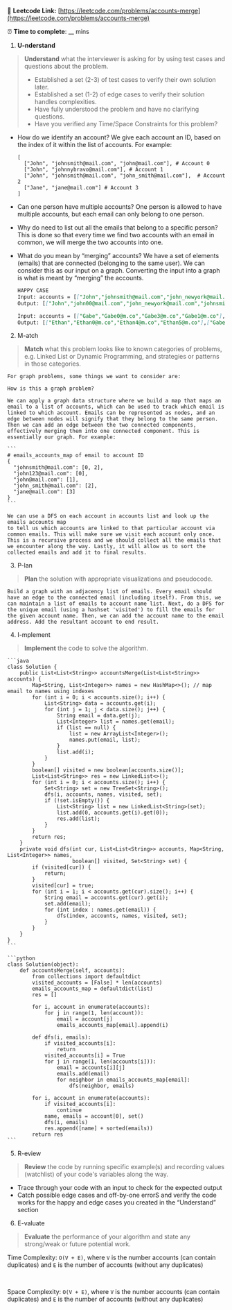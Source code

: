 🔗 **Leetcode Link:** [https://leetcode.com/problems/accounts-merge](https://leetcode.com/problems/accounts-merge)

⏰ **Time to complete**: __ mins

1. **U-nderstand**

> **Understand** what the interviewer is asking for by using test cases and questions about the problem.
> 
> - Established a set (2-3) of test cases to verify their own solution later.
> - Established a set (1-2) of edge cases to verify their solution handles complexities.
> - Have fully understood the problem and have no clarifying questions.
> - Have you verified any Time/Space Constraints for this problem?

- How do we identify an account?
    We give each account an ID, based on the index of it within the list of accounts. For example: 
    
    ```
    [
      ["John", "johnsmith@mail.com", "john@mail.com"], # Account 0
      ["John", "johnnybravo@mail.com"], # Account 1
      ["John", "johnsmith@mail.com", "john_smith@mail.com"],  # Account 2
      ["Jane", "jane@mail.com"] # Account 3
    ]
    ```
    
- Can one person have multiple accounts? One person is allowed to have multiple accounts, but each email can only belong to one person.
    
- Why do need to list out all the emails that belong to a specific person? This is done so that every time we find two accounts with an email in common, we will merge the two accounts into one.
    
- What do you mean by “merging” accounts? We have a set of elements (emails) that are connected (belonging to the same user). We can consider this as our input on a graph. Converting the input into a graph is what is meant by “merging” the accounts.
    
    ```markdown
    HAPPY CASE
    Input: accounts = [["John","johnsmith@mail.com","john_newyork@mail.com"],["John","johnsmith@mail.com","john00@mail.com"],["Mary","mary@mail.com"],["John","johnnybravo@mail.com"]]
    Output: [["John","john00@mail.com","john_newyork@mail.com","johnsmith@mail.com"],["Mary","mary@mail.com"],["John","johnnybravo@mail.com"]]
    
    Input: accounts = [["Gabe","Gabe0@m.co","Gabe3@m.co","Gabe1@m.co"],["Kevin","Kevin3@m.co","Kevin5@m.co","Kevin0@m.co"],["Ethan","Ethan5@m.co","Ethan4@m.co","Ethan0@m.co"],["Hanzo","Hanzo3@m.co","Hanzo1@m.co","Hanzo0@m.co"],["Fern","Fern5@m.co","Fern1@m.co","Fern0@m.co"]]
    Output: [["Ethan","Ethan0@m.co","Ethan4@m.co","Ethan5@m.co"],["Gabe","Gabe0@m.co","Gabe1@m.co","Gabe3@m.co"],["Hanzo","Hanzo0@m.co","Hanzo1@m.co","Hanzo3@m.co"],["Kevin","Kevin0@m.co","Kevin3@m.co","Kevin5@m.co"],["Fern","Fern0@m.co","Fern1@m.co","Fern5@m.co"]]
    ```
    
2. M-atch

> **Match** what this problem looks like to known categories of problems, e.g. Linked List or Dynamic Programming, and strategies or patterns in those categories.
    
    For graph problems, some things we want to consider are:
    
    How is this a graph problem?
    
    We can apply a graph data structure where we build a map that maps an email to a list of accounts, which can be used to track which email is linked to which account. Emails can be represented as nodes, and an edge between nodes will signify that they belong to the same person. Then we can add an edge between the two connected components, effectively merging them into one connected component. This is essentially our graph. For example:
    
    ```
    # emails_accounts_map of email to account ID
    {
      "johnsmith@mail.com": [0, 2],
      "john123@mail.com": [0],
      "john@mail.com": [1],
      "john_smith@mail.com": [2],
      "jane@mail.com": [3]
    }
    ```
    
    We can use a DFS on each account in accounts list and look up the emails accounts map
    to tell us which accounts are linked to that particular account via common emails. This will make sure we visit each account only once. This is a recursive process and we should collect all the emails that we encounter along the way. Lastly, it will allow us to sort the collected emails and add it to final results. 
    
3. P-lan
    
> **Plan** the solution with appropriate visualizations and pseudocode.
    
    Build a graph with an adjacency list of emails. Every email should have an edge to the connected email (including itself). From this, we can maintain a list of emails to account name list. Next, do a DFS for the unique email (using a hashset 'visited') to fill the emails for the given account name. Then, we can add the account name to the email address. Add the resultant account to end result.
    
4. I-mplement

> **Implement** the code to solve the algorithm.
    
    ```java
    class Solution {
        public List<List<String>> accountsMerge(List<List<String>> accounts) {
            Map<String, List<Integer>> names = new HashMap<>(); // map email to names using indexes
            for (int i = 0; i < accounts.size(); i++) {
                List<String> data = accounts.get(i);
                for (int j = 1; j < data.size(); j++) {
                    String email = data.get(j);
                    List<Integer> list = names.get(email);
                    if (list == null) {
                        list = new ArrayList<Integer>();
                        names.put(email, list);
                    }
                    list.add(i);
                }
            }
            boolean[] visited = new boolean[accounts.size()];
            List<List<String>> res = new LinkedList<>();
            for (int i = 0; i < accounts.size(); i++) {
                Set<String> set = new TreeSet<String>();
                dfs(i, accounts, names, visited, set);
                if (!set.isEmpty()) {
                    List<String> list = new LinkedList<String>(set);
                    list.add(0, accounts.get(i).get(0));
                    res.add(list);
                }
            }
            return res;
        }
        private void dfs(int cur, List<List<String>> accounts, Map<String, List<Integer>> names, 
                         boolean[] visited, Set<String> set) {
            if (visited[cur]) {
                return;
            }
            visited[cur] = true;
            for (int i = 1; i < accounts.get(cur).size(); i++) {
                String email = accounts.get(cur).get(i);
                set.add(email);
                for (int index : names.get(email)) {
                    dfs(index, accounts, names, visited, set);
                }
            }
        }
    }
    ```
    
    ```python
    class Solution(object):
        def accountsMerge(self, accounts):
            from collections import defaultdict
            visited_accounts = [False] * len(accounts)
            emails_accounts_map = defaultdict(list)
            res = []
          
            for i, account in enumerate(accounts):
                for j in range(1, len(account)):
                    email = account[j]
                    emails_accounts_map[email].append(i)
          
            def dfs(i, emails):
                if visited_accounts[i]:
                    return
                visited_accounts[i] = True
                for j in range(1, len(accounts[i])):
                    email = accounts[i][j]
                    emails.add(email)
                    for neighbor in emails_accounts_map[email]:
                        dfs(neighbor, emails)
            
            for i, account in enumerate(accounts):
                if visited_accounts[i]:
                    continue
                name, emails = account[0], set()
                dfs(i, emails)
                res.append([name] + sorted(emails))
            return res
    ```
    
5. R-eview
    
> **Review** the code by running specific example(s) and recording values (watchlist) of your code's variables along the way.

- Trace through your code with an input to check for the expected output
- Catch possible edge cases and off-by-one errorS and verify the code works for the happy and edge cases you created in the “Understand” section

    
6. E-valuate

> **Evaluate** the performance of your algorithm and state any strong/weak or future potential work.

Time Complexity: `O(V + E)`, where `V` is the number accounts (can contain duplicates) and `E` is the number of accounts (without any duplicates)

<br>

Space Complexity: `O(V + E)`, where `V` is the number accounts (can contain duplicates) and `E` is the number of accounts (without any duplicates)